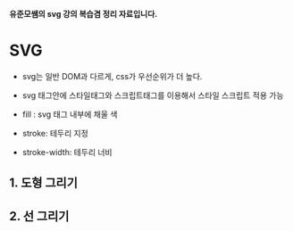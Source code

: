**유준모쌤의 svg 강의 복습겸 정리 자료입니다.**

# SVG

- svg는 일반 DOM과 다르게, css가 우선순위가 더 높다.
- svg 태그안에 스타일태그와 스크립트태그를 이용해서 스타일 스크립트 적용 가능

- fill : svg 태그 내부에 채울 색
- stroke: 테두리 지정
- stroke-width: 테두리 너비

## 1. 도형 그리기

## 2. 선 그리기

